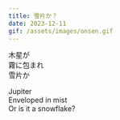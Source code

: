 ```yaml
---
title: 雪片か？
date: 2023-12-11
gif: /assets/images/onsen.gif
---
```


<!-- jp -->

木星が
<br> 霧に包まれ
<br> 雪片か

<!-- endjp -->

<!-- en -->

Jupiter
<br> Enveloped in mist
<br> Or is it a snowflake?

<!-- enden -->
